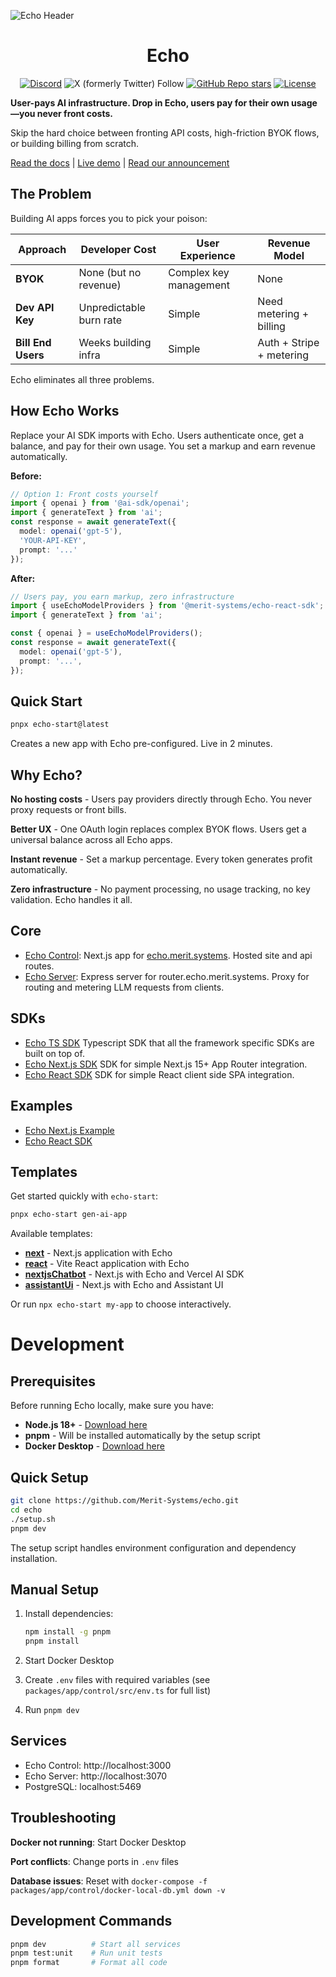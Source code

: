 ![Echo Header](./imgs/header_gif.gif)

<div align="center">
  
# Echo

</div>

  <div align="center">
    
  [![Discord](https://img.shields.io/discord/1382120201713352836?style=flat&logo=discord&logoColor=white&label=Discord)](https://discord.gg/merit) 
  ![X (formerly Twitter) Follow](https://img.shields.io/twitter/follow/merit_systems) 
  [![GitHub Repo stars](https://img.shields.io/github/stars/Merit-Systems/echo?style=social)](https://github.com/Merit-Systems/echo) 
  [![License](https://img.shields.io/badge/License-Apache%202.0-blue.svg)](https://opensource.org/licenses/Apache-2.0)

  </div>

**User-pays AI infrastructure. Drop in Echo, users pay for their own usage—you never front costs.**

Skip the hard choice between fronting API costs, high-friction BYOK flows, or building billing from scratch.

[Read the docs](https://echo.merit.systems/docs) | [Live demo](https://echo-next-image.vercel.app/) | [Read our announcement](https://www.merit.systems/blog/echo)

## The Problem

Building AI apps forces you to pick your poison:

| Approach           | Developer Cost          | User Experience        | Revenue Model            |
| ------------------ | ----------------------- | ---------------------- | ------------------------ |
| **BYOK**           | None (but no revenue)   | Complex key management | None                     |
| **Dev API Key**    | Unpredictable burn rate | Simple                 | Need metering + billing  |
| **Bill End Users** | Weeks building infra    | Simple                 | Auth + Stripe + metering |

Echo eliminates all three problems.

## How Echo Works

Replace your AI SDK imports with Echo. Users authenticate once, get a balance, and pay for their own usage. You set a markup and earn revenue automatically.

**Before:**

```typescript
// Option 1: Front costs yourself
import { openai } from '@ai-sdk/openai';
import { generateText } from 'ai';
const response = await generateText({
  model: openai('gpt-5'),
  'YOUR-API-KEY',
  prompt: '...'
});

```

**After:**

```typescript
// Users pay, you earn markup, zero infrastructure
import { useEchoModelProviders } from '@merit-systems/echo-react-sdk';
import { generateText } from 'ai';

const { openai } = useEchoModelProviders();
const response = await generateText({
  model: openai('gpt-5'),
  prompt: '...',
});
```

## Quick Start

```bash
pnpx echo-start@latest
```

Creates a new app with Echo pre-configured. Live in 2 minutes.

## Why Echo?

**No hosting costs** - Users pay providers directly through Echo. You never proxy requests or front bills.

**Better UX** - One OAuth login replaces complex BYOK flows. Users get a universal balance across all Echo apps.

**Instant revenue** - Set a markup percentage. Every token generates profit automatically.

**Zero infrastructure** - No payment processing, no usage tracking, no key validation. Echo handles it all.

## Core

- [Echo Control](./packages/app/control): Next.js app for [echo.merit.systems](https://echo.merit.systems). Hosted site and api routes.
- [Echo Server](./packages/app/server): Express server for router.echo.merit.systems. Proxy for routing and metering LLM requests from clients.

## SDKs

- [Echo TS SDK](./packages/sdk/ts) Typescript SDK that all the framework specific SDKs are built on top of.
- [Echo Next.js SDK](./packages/sdk/next) SDK for simple Next.js 15+ App Router integration.
- [Echo React SDK](./packages/sdk/react) SDK for simple React client side SPA integration.

## Examples

- [Echo Next.js Example](./packages/sdk/examples/next)
- [Echo React SDK](./packages/sdk/examples/vite)

## Templates

Get started quickly with `echo-start`:

```bash
pnpx echo-start gen-ai-app
```

Available templates:

- **[next](./templates/next)** - Next.js application with Echo
- **[react](./templates/react)** - Vite React application with Echo
- **[nextjsChatbot](./templates/nextjs-chatbot)** - Next.js with Echo and Vercel AI SDK
- **[assistantUi](./templates/assistant-ui)** - Next.js with Echo and Assistant UI

Or run `npx echo-start my-app` to choose interactively.

# Development

## Prerequisites

Before running Echo locally, make sure you have:

- **Node.js 18+** - [Download here](https://nodejs.org/)
- **pnpm** - Will be installed automatically by the setup script
- **Docker Desktop** - [Download here](https://www.docker.com/products/docker-desktop/)

## Quick Setup

```bash
git clone https://github.com/Merit-Systems/echo.git
cd echo
./setup.sh
pnpm dev
```

The setup script handles environment configuration and dependency installation.

## Manual Setup

1. Install dependencies:

   ```bash
   npm install -g pnpm
   pnpm install
   ```

2. Start Docker Desktop

3. Create `.env` files with required variables (see `packages/app/control/src/env.ts` for full list)

4. Run `pnpm dev`

## Services

- Echo Control: http://localhost:3000
- Echo Server: http://localhost:3070
- PostgreSQL: localhost:5469

## Troubleshooting

**Docker not running**: Start Docker Desktop

**Port conflicts**: Change ports in `.env` files

**Database issues**: Reset with `docker-compose -f packages/app/control/docker-local-db.yml down -v`

## Development Commands

```bash
pnpm dev          # Start all services
pnpm test:unit    # Run unit tests  
pnpm format       # Format all code
```
